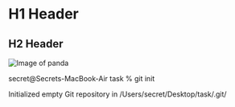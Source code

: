 # H1 Header

## H2 Header

![Image of panda](https://thumbs.dreamstime.com/b/cartoon-cool-panda-wear-sunglasses-cartoon-swag-cool-panda-wear-sunglasses-216984838.jpg)

secret@Secrets-MacBook-Air task % git init

Initialized empty Git repository in /Users/secret/Desktop/task/.git/
